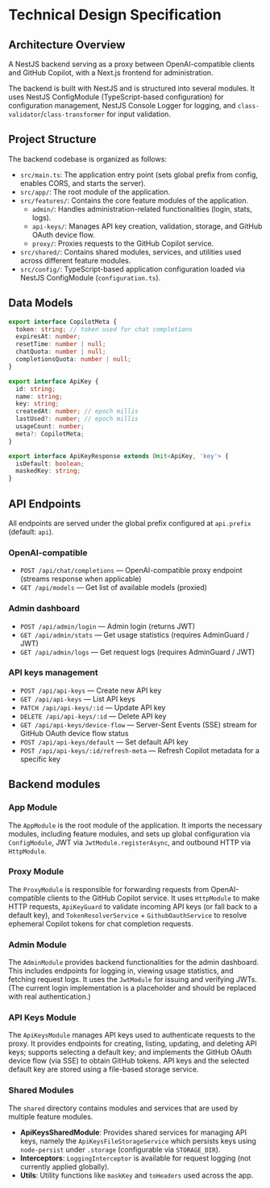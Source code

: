# Technical Design Specification

## Architecture Overview

A NestJS backend serving as a proxy between OpenAI-compatible clients and GitHub Copilot, with a Next.js frontend for administration.

The backend is built with NestJS and is structured into several modules. It uses NestJS ConfigModule (TypeScript-based configuration) for configuration management, NestJS Console Logger for logging, and `class-validator`/`class-transformer` for input validation.

## Project Structure

The backend codebase is organized as follows:

-   `src/main.ts`: The application entry point (sets global prefix from config, enables CORS, and starts the server).
-   `src/app/`: The root module of the application.
-   `src/features/`: Contains the core feature modules of the application.
    -   `admin/`: Handles administration-related functionalities (login, stats, logs).
    -   `api-keys/`: Manages API key creation, validation, storage, and GitHub OAuth device flow.
    -   `proxy/`: Proxies requests to the GitHub Copilot service.
-   `src/shared/`: Contains shared modules, services, and utilities used across different feature modules.
-   `src/config/`: TypeScript-based application configuration loaded via NestJS ConfigModule (`configuration.ts`).

## Data Models

```typescript
export interface CopilotMeta {
  token: string; // token used for chat completions
  expiresAt: number;
  resetTime: number | null;
  chatQuota: number | null;
  completionsQuota: number | null;
}

export interface ApiKey {
  id: string;
  name: string;
  key: string;
  createdAt: number; // epoch millis
  lastUsed?: number; // epoch millis
  usageCount: number;
  meta?: CopilotMeta;
}

export interface ApiKeyResponse extends Omit<ApiKey, 'key'> {
  isDefault: boolean;
  maskedKey: string;
}
```

## API Endpoints

All endpoints are served under the global prefix configured at `api.prefix` (default: `api`).

### OpenAI-compatible

-   `POST /api/chat/completions` — OpenAI-compatible proxy endpoint (streams response when applicable)
-   `GET /api/models` — Get list of available models (proxied)

### Admin dashboard

-   `POST /api/admin/login` — Admin login (returns JWT)
-   `GET /api/admin/stats` — Get usage statistics (requires AdminGuard / JWT)
-   `GET /api/admin/logs` — Get request logs (requires AdminGuard / JWT)

### API keys management

-   `POST /api/api-keys` — Create new API key
-   `GET /api/api-keys` — List API keys
-   `PATCH /api/api-keys/:id` — Update API key
-   `DELETE /api/api-keys/:id` — Delete API key
-   `GET /api/api-keys/device-flow` — Server-Sent Events (SSE) stream for GitHub OAuth device flow status
-   `POST /api/api-keys/default` — Set default API key
-   `POST /api/api-keys/:id/refresh-meta` — Refresh Copilot metadata for a specific key

## Backend modules

### App Module

The `AppModule` is the root module of the application. It imports the necessary modules, including feature modules, and sets up global configuration via `ConfigModule`, JWT via `JwtModule.registerAsync`, and outbound HTTP via `HttpModule`.

### Proxy Module

The `ProxyModule` is responsible for forwarding requests from OpenAI-compatible clients to the GitHub Copilot service. It uses `HttpModule` to make HTTP requests, `ApiKeyGuard` to validate incoming API keys (or fall back to a default key), and `TokenResolverService` + `GithubOauthService` to resolve ephemeral Copilot tokens for chat completion requests.

### Admin Module

The `AdminModule` provides backend functionalities for the admin dashboard. This includes endpoints for logging in, viewing usage statistics, and fetching request logs. It uses the `JwtModule` for issuing and verifying JWTs. (The current login implementation is a placeholder and should be replaced with real authentication.)

### API Keys Module

The `ApiKeysModule` manages API keys used to authenticate requests to the proxy. It provides endpoints for creating, listing, updating, and deleting API keys; supports selecting a default key; and implements the GitHub OAuth device flow (via SSE) to obtain GitHub tokens. API keys and the selected default key are stored using a file-based storage service.

### Shared Modules

The `shared` directory contains modules and services that are used by multiple feature modules.

-   **ApiKeysSharedModule**: Provides shared services for managing API keys, namely the `ApiKeysFileStorageService` which persists keys using `node-persist` under `.storage` (configurable via `STORAGE_DIR`).
-   **Interceptors**: `LoggingInterceptor` is available for request logging (not currently applied globally).
-   **Utils**: Utility functions like `maskKey` and `toHeaders` used across the app.
